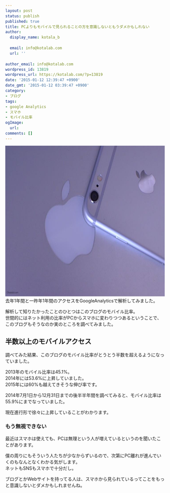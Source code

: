 ```yaml
---
layout: post
status: publish
published: true
title: PCよりもモバイルで見られることの方を意識しないともうダメかもしれない
author:
  display_name: kotala_b

  email: info@kotalab.com
  url: ''

author_email: info@kotalab.com
wordpress_id: 13819
wordpress_url: https://kotalab.com/?p=13819
date: '2015-01-12 12:39:47 +0900'
date_gmt: '2015-01-12 03:39:47 +0900'
category:
- ブログ
tags:
- google Analytics
- スマホ
- モバイル比率
ogImage:
  url:
comments: []
---
```

<p><img alt="" src="/wp-content/uploads/2015/01/slooProImg_20150112123504.jpg" width="720" height="477" class="slooProImg" /><br />
去年1年間と一昨年1年間のアクセスをGoogleAnalyticsで解析してみました。</p>
<p>解析して知りたかったことのひとつはこのブログのモバイル比率。<br />
世間的にはネット利用の比率がPCからスマホに変わりつつあるということで、このブログもそうなのか実のところを調べてみました。<br />
</p>
<!--more-->
<h2>半数以上のモバイルアクセス</h2>
<p>調べてみた結果、このブログのモバイル比率がとうとう半数を超えるようになっていました。</p>
<p>2013年のモバイル比率は45.1%。<br />
2014年には53.6%に上昇していました。<br />
<span class="b">2015年には60%も越えてきそうな伸び率</span>です。</p>
<p>2014年7月1日から12月31日までの後半半年間を調べてみると、モバイル比率は55.9%にまでなっていました。</p>
<p>現在進行形で徐々に上昇していることがわかります。</p>
<h3>もう無視できない</h3>
<p>最近はスマホは使えても、PCは無理という人が増えているというのを聞いたことがあります。</p>
<p>僕の周りにもそういう人たちが少なからずいるので、次第にPC離れが進んでいくのもなんとなくわかる気がします。<br />
ネットもSNSもスマホで十分だし。</p>
<p>ブログとかWebサイトを持ってる人は、<span class="b">スマホから見られているってことをもっと意識しないとダメかも</span>しれませんね。</p>
